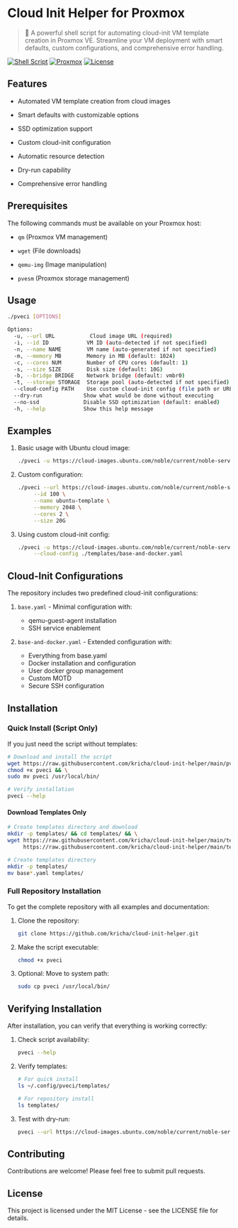 # Cloud Init Helper for Proxmox

> 🚀 A powerful shell script for automating cloud-init VM template creation in Proxmox VE.
> Streamline your VM deployment with smart defaults, custom configurations, and comprehensive error handling.

[![Shell Script](https://img.shields.io/badge/shell_script-%23121011.svg?style=flat&logo=gnu-bash&logoColor=white)](https://www.gnu.org/software/bash/)
[![Proxmox](https://img.shields.io/badge/proxmox-%23E57000.svg?style=flat&logo=proxmox&logoColor=white)](https://www.proxmox.com/)
[![License](https://img.shields.io/badge/license-MIT-blue.svg)](LICENSE.md)

## Features

- Automated VM template creation from cloud images

- Smart defaults with customizable options

- SSD optimization support

- Custom cloud-init configuration

- Automatic resource detection

- Dry-run capability

- Comprehensive error handling

## Prerequisites

The following commands must be available on your Proxmox host:

- `qm` (Proxmox VM management)

- `wget` (File downloads)

- `qemu-img` (Image manipulation)

- `pvesm` (Proxmox storage management)

## Usage

```bash
./pveci [OPTIONS]

Options:
  -u, --url URL           Cloud image URL (required)
  -i, --id ID            VM ID (auto-detected if not specified)
  -n, --name NAME        VM name (auto-generated if not specified)
  -m, --memory MB        Memory in MB (default: 1024)
  -c, --cores NUM        Number of CPU cores (default: 1)
  -s, --size SIZE        Disk size (default: 10G)
  -b, --bridge BRIDGE    Network bridge (default: vmbr0)
  -t, --storage STORAGE  Storage pool (auto-detected if not specified)
  --cloud-config PATH    Use custom cloud-init config (file path or URL)
  --dry-run             Show what would be done without executing
  --no-ssd              Disable SSD optimization (default: enabled)
  -h, --help            Show this help message
```

## Examples

1. Basic usage with Ubuntu cloud image:

   ```bash
   ./pveci -u https://cloud-images.ubuntu.com/noble/current/noble-server-cloudimg-amd64.img
   ```

2. Custom configuration:

   ```bash
   ./pveci --url https://cloud-images.ubuntu.com/noble/current/noble-server-cloudimg-amd64.img \
        --id 100 \
        --name ubuntu-template \
        --memory 2048 \
        --cores 2 \
        --size 20G
   ```

3. Using custom cloud-init config:

   ```bash
   ./pveci -u https://cloud-images.ubuntu.com/noble/current/noble-server-cloudimg-amd64.img \
        --cloud-config ./templates/base-and-docker.yaml
   ```

## Cloud-Init Configurations

The repository includes two predefined cloud-init configurations:

1. `base.yaml` - Minimal configuration with:

   - qemu-guest-agent installation
   - SSH service enablement

2. `base-and-docker.yaml` - Extended configuration with:
   - Everything from base.yaml
   - Docker installation and configuration
   - User docker group management
   - Custom MOTD
   - Secure SSH configuration

## Installation

### Quick Install (Script Only)

If you just need the script without templates:

```bash
# Download and install the script
wget https://raw.githubusercontent.com/kricha/cloud-init-helper/main/pveci && \
chmod +x pveci && \
sudo mv pveci /usr/local/bin/

# Verify installation
pveci --help
```

#### Download Templates Only

```bash
# Create templates directory and download
mkdir -p templates/ && cd templates/ && \
wget https://raw.githubusercontent.com/kricha/cloud-init-helper/main/templates/base.yaml \
     https://raw.githubusercontent.com/kricha/cloud-init-helper/main/templates/base-and-docker.yaml

# Create templates directory
mkdir -p templates/
mv base*.yaml templates/
```

### Full Repository Installation

To get the complete repository with all examples and documentation:

1. Clone the repository:

   ```bash
   git clone https://github.com/kricha/cloud-init-helper.git
   ```

2. Make the script executable:

   ```bash
   chmod +x pveci
   ```

3. Optional: Move to system path:

   ```bash
   sudo cp pveci /usr/local/bin/
   ```

## Verifying Installation

After installation, you can verify that everything is working correctly:

1. Check script availability:

   ```bash
   pveci --help
   ```

2. Verify templates:

   ```bash
   # For quick install
   ls ~/.config/pveci/templates/

   # For repository install
   ls templates/
   ```

3. Test with dry-run:

   ```bash
   pveci --url https://cloud-images.ubuntu.com/noble/current/noble-server-cloudimg-amd64.img --dry-run
   ```

## Contributing

Contributions are welcome! Please feel free to submit pull requests.

## License

This project is licensed under the MIT License - see the LICENSE file for details.
